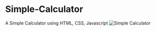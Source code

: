# Simple-Calculator
A Simple Calculator using HTML, CSS,  Javascript 
![Simple Calculator](https://github.com/GokulK987/Simple-Calculator/assets/130606650/f3636ceb-4ad2-4268-a71b-d48db7ea30e4)
